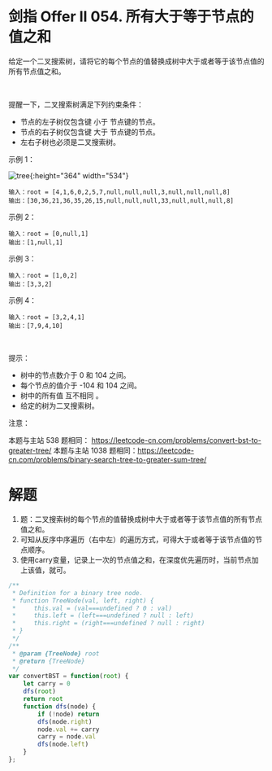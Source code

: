 # 剑指 Offer II 054. 所有大于等于节点的值之和

给定一个二叉搜索树，请将它的每个节点的值替换成树中大于或者等于该节点值的所有节点值之和。

 

提醒一下，二叉搜索树满足下列约束条件：

- 节点的左子树仅包含键 小于 节点键的节点。
- 节点的右子树仅包含键 大于 节点键的节点。
- 左右子树也必须是二叉搜索树。
 

示例 1：

![tree](https://assets.leetcode-cn.com/aliyun-lc-upload/uploads/2019/05/03/tree.png){:height="364" width="534"}

```
输入：root = [4,1,6,0,2,5,7,null,null,null,3,null,null,null,8]
输出：[30,36,21,36,35,26,15,null,null,null,33,null,null,null,8]
```
示例 2：
```
输入：root = [0,null,1]
输出：[1,null,1]
```
示例 3：
```
输入：root = [1,0,2]
输出：[3,3,2]
```
示例 4：
```
输入：root = [3,2,4,1]
输出：[7,9,4,10]
```
 

提示：

- 树中的节点数介于 0 和 104 之间。
- 每个节点的值介于 -104 和 104 之间。
- 树中的所有值 互不相同 。
- 给定的树为二叉搜索树。
 

注意：

本题与主站 538 题相同： https://leetcode-cn.com/problems/convert-bst-to-greater-tree/
本题与主站 1038 题相同：https://leetcode-cn.com/problems/binary-search-tree-to-greater-sum-tree/

# 解题
1. 题：二叉搜索树的每个节点的值替换成树中大于或者等于该节点值的所有节点值之和。
2. 可知从反序中序遍历（右中左）的遍历方式，可得大于或者等于该节点值的节点顺序。
3. 使用carry变量，记录上一次的节点值之和，在深度优先遍历时，当前节点加上该值，就可。
```js
/**
 * Definition for a binary tree node.
 * function TreeNode(val, left, right) {
 *     this.val = (val===undefined ? 0 : val)
 *     this.left = (left===undefined ? null : left)
 *     this.right = (right===undefined ? null : right)
 * }
 */
/**
 * @param {TreeNode} root
 * @return {TreeNode}
 */
var convertBST = function(root) {
    let carry = 0
    dfs(root)
    return root
    function dfs(node) {
        if (!node) return
        dfs(node.right)
        node.val += carry
        carry = node.val
        dfs(node.left)
    }
};
```